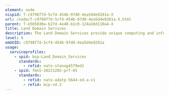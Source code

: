 ```yaml
---
element: node
nispid: T-c9798f7d-5cf4-454b-97d0-4ea5d4e9281a-X
url: /node/T-c9798f7d-5cf4-454b-97d0-4ea5d4e9281a-X.html
parent: T-e565830a-b27d-4e40-b1c0-124a16d110a4-X
title: Land Domain Services
description: The Land Domain Services provide unique computing and information services in support of Land Operations. It supports the set of military activities that are conducted by Land Forces to attain and maintain a desired degree of control within the Area of Responsibility (AOR) on land, and, as required, support operations in the other operational domains.
level: 6
emUUID: c9798f7d-5cf4-454b-97d0-4ea5d4e9281a
usage:
  serviceprofiles:
    - spid: bsp-Land_Domain_Services
      standards:
        - refid: nato-stanag4579ed1
    - spid: fmn5-20221202-prf-65
      standards:
        - refid: nato-adatp-5644-ed.a-v1
        - refid: mip-v4.3
---
```

